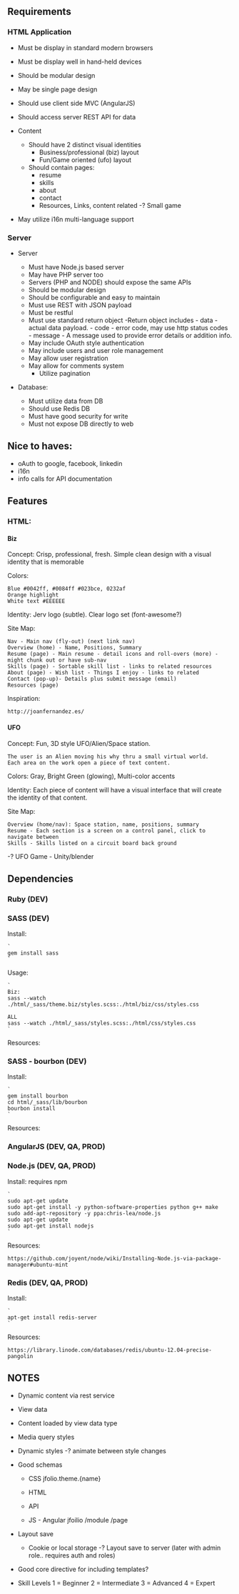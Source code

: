 Requirements
------------

### HTML Application ###

- Must be display in standard modern browsers
- Must be display well in hand-held devices
- Should be modular design
- May be single page design
- Should use client side MVC (AngularJS)
- Should access server REST API for data
- Content
    - Should have 2 distinct visual identities
        - Business/professional (biz) layout
        - Fun/Game oriented (ufo) layout
    - Should contain pages:
        - resume
        - skills
        - about
        - contact
        - Resources, Links, content related
        -? Small game

- May utilize i16n multi-language support

### Server ###
- Server
    - Must have Node.js based server
    - May have PHP server too
    - Servers (PHP and NODE) should expose the same APIs
    - Should be modular design
    - Should be configurable and easy to maintain
    - Must use REST with JSON payload
    - Must be restful
    - Must use standard return object
        -Return object includes
            - data - actual data payload.
            - code - error code, may use http status codes
            - message - A message used to provide error details or addition info.
    - May include OAuth style authentication
    - May include users and user role management
    - May allow user registration
    - May allow for comments system
        - Utilize pagination

- Database:
    - Must utilize data from DB
    - Should use Redis DB
    - Must have good security for write
    - Must not expose DB directly to web

Nice to haves:
--------------

- oAuth to google, facebook, linkedin
- i16n
- info calls for API documentation

Features
--------

### HTML: ###

#### Biz ####

Concept: Crisp, professional, fresh.  Simple clean design with a visual identity that is memorable

Colors:

    Blue #0042ff, #0084ff #023bce, 0232af
    Orange highlight
    White text #EEEEEE

Identity: Jerv logo (subtle).  Clear logo set (font-awesome?)

Site Map:

    Nav - Main nav (fly-out) (next link nav)
    Overview (home) - Name, Positions, Summary
    Resume (page) - Main resume - detail icons and roll-overs (more) - might chunk out or have sub-nav
    Skills (page) - Sortable skill list - links to related resources
    About (page) - Wish list - Things I enjoy - links to related
    Contact (pop-up)- Details plus submit message (email)
    Resources (page)

Inspiration:

    http://joanfernandez.es/

#### UFO ####

Concept: Fun, 3D style UFO/Alien/Space station.

    The user is an Alien moving his why thru a small virtual world.
    Each area on the work open a piece of text content.

Colors: Gray, Bright Green (glowing), Multi-color accents

Identity: Each piece of content will have a visual interface that will create the identity of that content.

Site Map:

    Overview (home/nav): Space station, name, positions, summary
    Resume - Each section is a screen on a control panel, click to navigate between
    Skills - Skills listed on a circuit board back ground

-? UFO Game - Unity/blender

Dependencies
------------

### Ruby (DEV) ###

### SASS (DEV) ###

Install:

    `
    gem install sass
    `

Usage:

    `
    Biz:
    sass --watch ./html/_sass/theme.biz/styles.scss:./html/biz/css/styles.css
    
    ALL
    sass --watch ./html/_sass/styles.scss:./html/css/styles.css
    `

Resources:

### SASS - bourbon (DEV) ###

Install:

    `
    gem install bourbon
    cd html/_sass/lib/bourbon
    bourbon install
    `

Resources:

### AngularJS (DEV, QA, PROD) ###

### Node.js (DEV, QA, PROD) ###

Install: requires npm

    `
    sudo apt-get update
    sudo apt-get install -y python-software-properties python g++ make
    sudo add-apt-repository -y ppa:chris-lea/node.js
    sudo apt-get update
    sudo apt-get install nodejs
    `

Resources:

    https://github.com/joyent/node/wiki/Installing-Node.js-via-package-manager#ubuntu-mint

### Redis (DEV, QA, PROD) ###

Install:

    `
    apt-get install redis-server
    `

Resources:

    https://library.linode.com/databases/redis/ubuntu-12.04-precise-pangolin

NOTES
-----

- Dynamic content via rest service

- View data

- Content loaded by view data type

- Media query styles

- Dynamic styles
    -? animate between style changes

- Good schemas
    - CSS
        jfolio.theme.{name}

    - HTML
    - API
    - JS - Angular
        jfoilio
            /module
            /page

- Layout save
    - Cookie or local storage
    -? Layout save to server (later with admin role.. requires auth and roles)

- Good core directive for including templates?

- Skill Levels
    1 = Beginner
    2 = Intermediate
    3 = Advanced
    4 = Expert




